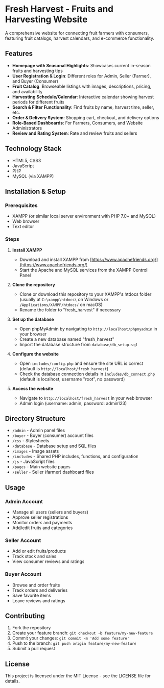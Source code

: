 # Fresh Harvest - Fruits and Harvesting Website

A comprehensive website for connecting fruit farmers with consumers, featuring fruit catalogs, harvest calendars, and e-commerce functionality.

## Features

- **Homepage with Seasonal Highlights**: Showcases current in-season fruits and harvesting tips
- **User Registration & Login**: Different roles for Admin, Seller (Farmer), and Buyer (Consumer)
- **Fruit Catalog**: Browseable listings with images, descriptions, pricing, and availability
- **Harvesting Schedule/Calendar**: Interactive calendar showing harvest periods for different fruits
- **Search & Filter Functionality**: Find fruits by name, harvest time, seller, etc.
- **Order & Delivery System**: Shopping cart, checkout, and delivery options
- **Role-Based Dashboards**: For Farmers, Consumers, and Website Administrators
- **Review and Rating System**: Rate and review fruits and sellers

## Technology Stack

- HTML5, CSS3
- JavaScript
- PHP
- MySQL (via XAMPP)

## Installation & Setup

### Prerequisites

- XAMPP (or similar local server environment with PHP 7.0+ and MySQL)
- Web browser
- Text editor

### Steps

1. **Install XAMPP**
   - Download and install XAMPP from [https://www.apachefriends.org/](https://www.apachefriends.org/)
   - Start the Apache and MySQL services from the XAMPP Control Panel

2. **Clone the repository**
   - Clone or download this repository to your XAMPP's htdocs folder (usually at `C:\xampp\htdocs\` on Windows or `/Applications/XAMPP/htdocs/` on macOS)
   - Rename the folder to "fresh_harvest" if necessary

3. **Set up the database**
   - Open phpMyAdmin by navigating to `http://localhost/phpmyadmin` in your browser
   - Create a new database named "fresh_harvest"
   - Import the database structure from `database/db_setup.sql`

4. **Configure the website**
   - Open `includes/config.php` and ensure the site URL is correct (default is `http://localhost/fresh_harvest`)
   - Check the database connection details in `includes/db_connect.php` (default is localhost, username "root", no password)

5. **Access the website**
   - Navigate to `http://localhost/fresh_harvest` in your web browser
   - Admin login (username: admin, password: admin123)

## Directory Structure

- `/admin` - Admin panel files
- `/buyer` - Buyer (consumer) account files
- `/css` - Stylesheets
- `/database` - Database setup and SQL files
- `/images` - Image assets
- `/includes` - Shared PHP includes, functions, and configuration
- `/js` - JavaScript files
- `/pages` - Main website pages
- `/seller` - Seller (farmer) dashboard files

## Usage

### Admin Account
- Manage all users (sellers and buyers)
- Approve seller registrations
- Monitor orders and payments
- Add/edit fruits and categories

### Seller Account
- Add or edit fruits/products
- Track stock and sales
- View consumer reviews and ratings

### Buyer Account
- Browse and order fruits
- Track orders and deliveries
- Save favorite items
- Leave reviews and ratings

## Contributing

1. Fork the repository
2. Create your feature branch: `git checkout -b feature/my-new-feature`
3. Commit your changes: `git commit -m 'Add some feature'`
4. Push to the branch: `git push origin feature/my-new-feature`
5. Submit a pull request

## License

This project is licensed under the MIT License - see the LICENSE file for details. 
